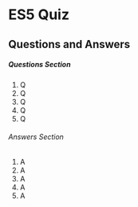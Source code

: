 # ES5 Quiz

## Questions and Answers

##### Questions Section

1. Q
2. Q
3. Q
4. Q
5. Q

###### Answers Section

1. A
2. A
3. A
4. A
5. A

